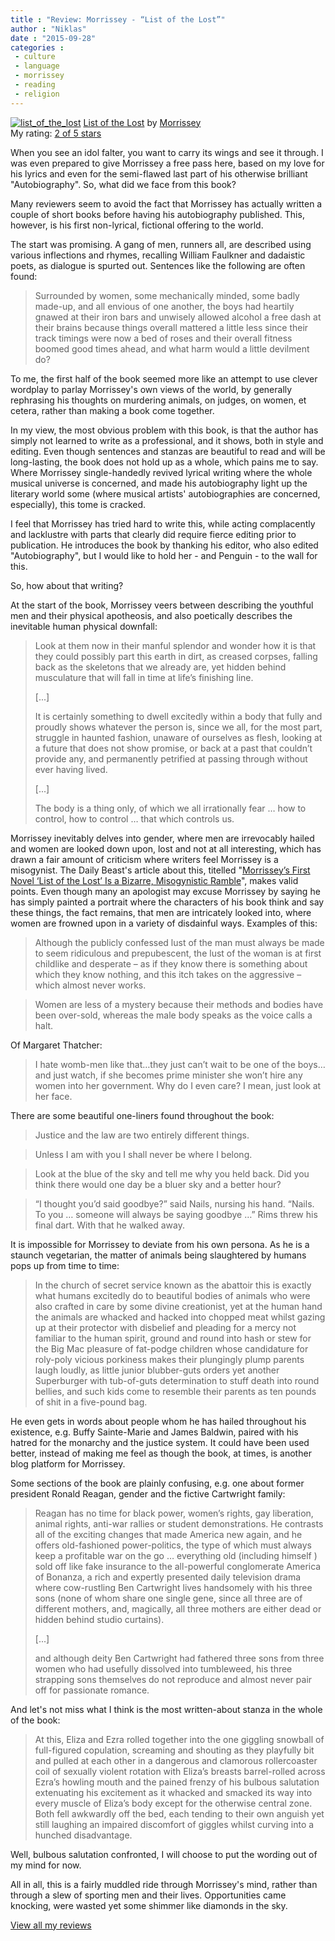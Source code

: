 ```yaml
---
title : "Review: Morrissey - “List of the Lost”"
author : "Niklas"
date : "2015-09-28"
categories : 
 - culture
 - language
 - morrissey
 - reading
 - religion
---
```


[![list_of_the_lost](https://niklasblog.com/wp-content/list_of_the_lost.jpg)](https://niklasblog.com/wp-content/list_of_the_lost.jpg) [List of the Lost](http://www.goodreads.com/book/show/26155235) by [Morrissey](http://www.goodreads.com/author/show/2654668)  
My rating: [2 of 5 stars](http://www.goodreads.com/review/show/1372307894)  
  
When you see an idol falter, you want to carry its wings and see it through. I was even prepared to give Morrissey a free pass here, based on my love for his lyrics and even for the semi-flawed last part of his otherwise brilliant "Autobiography". So, what did we face from this book?  
  
Many reviewers seem to avoid the fact that Morrissey has actually written a couple of short books before having his autobiography published. This, however, is his first non-lyrical, fictional offering to the world.  
  
The start was promising. A gang of men, runners all, are described using various inflections and rhymes, recalling William Faulkner and dadaistic poets, as dialogue is spurted out. Sentences like the following are often found:  
  

> Surrounded by women, some mechanically minded, some badly made-up, and all envious of one another, the boys had heartily gnawed at their iron bars and unwisely allowed alcohol a free dash at their brains because things overall mattered a little less since their track timings were now a bed of roses and their overall fitness boomed good times ahead, and what harm would a little devilment do?

  
  
To me, the first half of the book seemed more like an attempt to use clever wordplay to parlay Morrissey's own views of the world, by generally rephrasing his thoughts on murdering animals, on judges, on women, et cetera, rather than making a book come together.  
  
In my view, the most obvious problem with this book, is that the author has simply not learned to write as a professional, and it shows, both in style and editing. Even though sentences and stanzas are beautiful to read and will be long-lasting, the book does not hold up as a whole, which pains me to say. Where Morrissey single-handedly revived lyrical writing where the whole musical universe is concerned, and made his autobiography light up the literary world some (where musical artists' autobiographies are concerned, especially), this tome is cracked.  
  
I feel that Morrissey has tried hard to write this, while acting complacently and lacklustre with parts that clearly did require fierce editing prior to publication. He introduces the book by thanking his editor, who also edited "Autobiography", but I would like to hold her - and Penguin - to the wall for this.  
  
So, how about that writing?  
  
At the start of the book, Morrissey veers between describing the youthful men and their physical apotheosis, and also poetically describes the inevitable human physical downfall:  
  

> Look at them now in their manful splendor and wonder how it is that they could possibly part this earth in dirt, as creased corpses, falling back as the skeletons that we already are, yet hidden behind musculature that will fall in time at life’s finishing line.  
>   
> \[...\]  
>   
> It is certainly something to dwell excitedly within a body that fully and proudly shows whatever the person is, since we all, for the most part, struggle in haunted fashion, unaware of ourselves as flesh, looking at a future that does not show promise, or back at a past that couldn’t provide any, and permanently petrified at passing through without ever having lived.  
>   
> \[...\]  
>   
> The body is a thing only, of which we all irrationally fear … how to control, how to control … that which controls us.

  
  
Morrissey inevitably delves into gender, where men are irrevocably hailed and women are looked down upon, lost and not at all interesting, which has drawn a fair amount of criticism where writers feel Morrissey is a misogynist. The Daily Beast's article about this, titelled "[Morrissey’s First Novel ‘List of the Lost’ Is a Bizarre, Misogynistic Ramble](http://www.thedailybeast.com/articles/2015/09/23/morrissey-s-first-novel-list-of-the-lost-is-a-bizarre-misogynistic-ramble.html)", makes valid points. Even though many an apologist may excuse Morrissey by saying he has simply painted a portrait where the characters of his book think and say these things, the fact remains, that men are intricately looked into, where women are frowned upon in a variety of disdainful ways. Examples of this:  
  

> Although the publicly confessed lust of the man must always be made to seem ridiculous and prepubescent, the lust of the woman is at first childlike and desperate – as if they know there is something about which they know nothing, and this itch takes on the aggressive – which almost never works.

  
  

> Women are less of a mystery because their methods and bodies have been over-sold, whereas the male body speaks as the voice calls a halt.

  
  
Of Margaret Thatcher:  
  

> I hate womb-men like that…they just can’t wait to be one of the boys…and just watch, if she becomes prime minister she won’t hire any women into her government. Why do I even care? I mean, just look at her face.

  
  
There are some beautiful one-liners found throughout the book:  
  

> Justice and the law are two entirely different things.

  
  

> Unless I am with you I shall never be where I belong.

  
  

> Look at the blue of the sky and tell me why you held back. Did you think there would one day be a bluer sky and a better hour?

  
  

> “I thought you’d said goodbye?” said Nails, nursing his hand. “Nails. To you … someone will always be saying goodbye …” Rims threw his final dart. With that he walked away.

  
  
It is impossible for Morrissey to deviate from his own persona. As he is a staunch vegetarian, the matter of animals being slaughtered by humans pops up from time to time:  
  

> In the church of secret service known as the abattoir this is exactly what humans excitedly do to beautiful bodies of animals who were also crafted in care by some divine creationist, yet at the human hand the animals are whacked and hacked into chopped meat whilst gazing up at their protector with disbelief and pleading for a mercy not familiar to the human spirit, ground and round into hash or stew for the Big Mac pleasure of fat-podge children whose candidature for roly-poly vicious porkiness makes their plungingly plump parents laugh loudly, as little junior blubber-guts orders yet another Superburger with tub-of-guts determination to stuff death into round bellies, and such kids come to resemble their parents as ten pounds of shit in a five-pound bag.

  
  
He even gets in words about people whom he has hailed throughout his existence, e.g. Buffy Sainte-Marie and James Baldwin, paired with his hatred for the monarchy and the justice system. It could have been used better, instead of making me feel as though the book, at times, is another blog platform for Morrissey.  
  
Some sections of the book are plainly confusing, e.g. one about former president Ronald Reagan, gender and the fictive Cartwright family:  
  

> Reagan has no time for black power, women’s rights, gay liberation, animal rights, anti-war rallies or student demonstrations. He contrasts all of the exciting changes that made America new again, and he offers old-fashioned power-politics, the type of which must always keep a profitable war on the go … everything old (including himself ) sold off like fake insurance to the all-powerful conglomerate America of Bonanza, a rich and expertly presented daily television drama where cow-rustling Ben Cartwright lives handsomely with his three sons (none of whom share one single gene, since all three are of different mothers, and, magically, all three mothers are either dead or hidden behind studio curtains).  
>   
> \[...\]  
>   
> and although deity Ben Cartwright had fathered three sons from three women who had usefully dissolved into tumbleweed, his three strapping sons themselves do not reproduce and almost never pair off for passionate romance.

  
  
And let's not miss what I think is the most written-about stanza in the whole of the book:  
  

> At this, Eliza and Ezra rolled together into the one giggling snowball of full-figured copulation, screaming and shouting as they playfully bit and pulled at each other in a dangerous and clamorous rollercoaster coil of sexually violent rotation with Eliza’s breasts barrel-rolled across Ezra’s howling mouth and the pained frenzy of his bulbous salutation extenuating his excitement as it whacked and smacked its way into every muscle of Eliza’s body except for the otherwise central zone. Both fell awkwardly off the bed, each tending to their own anguish yet still laughing an impaired discomfort of giggles whilst curving into a hunched disadvantage.

  
  
Well, bulbous salutation confronted, I will choose to put the wording out of my mind for now.  
  
All in all, this is a fairly muddled ride through Morrissey's mind, rather than through a slew of sporting men and their lives. Opportunities came knocking, were wasted yet some shimmer like diamonds in the sky.  
  
[View all my reviews](http://www.goodreads.com/review/show/1372307894)
